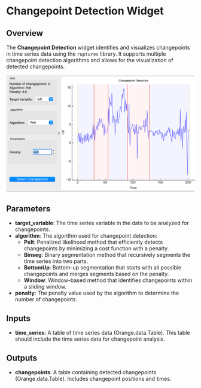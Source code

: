 # Changepoint Detection Widget

## Overview
The **Changepoint Detection** widget identifies and visualizes changepoints in time series data using the `ruptures` library. It supports multiple changepoint detection algorithms and allows for the visualization of detected changepoints.

![](../images/sankarsh-widgets/changepoint/changepoint.png)

## Parameters
- **target_variable**: The time series variable in the data to be analyzed for changepoints.
- **algorithm**: The algorithm used for changepoint detection:
     - **Pelt**: Penalized likelihood method that efficiently detects changepoints by minimizing a cost function with a penalty.
     - **Binseg**: Binary segmentation method that recursively segments the time series into two parts.
     - **BottomUp**: Bottom-up segmentation that starts with all possible changepoints and merges segments based on the penalty.
     - **Window**: Window-based method that identifies changepoints within a sliding window.
- **penalty**: The penalty value used by the algorithm to determine the number of changepoints.

## Inputs
- **time_series**: A table of time series data (Orange.data.Table). This table should include the time series data for changepoint analysis.

## Outputs
- **changepoints**: A table containing detected changepoints (Orange.data.Table). Includes changepoint positions and times.




